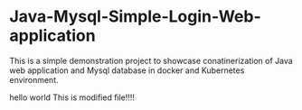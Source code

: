 # Java-Mysql-Simple-Login-Web-application

This is a simple demonstration project to showcase conatinerization of Java web application and Mysql database in docker and Kubernetes environment.

hello world
This is modified file!!!!
